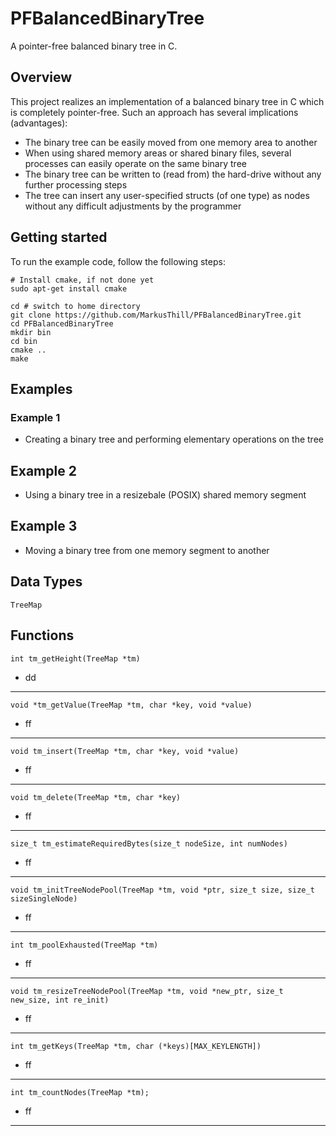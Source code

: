 # PFBalancedBinaryTree
A pointer-free balanced binary tree in C.

## Overview
This project realizes an implementation of a balanced binary tree in C which is completely pointer-free.
Such an approach has several implications (advantages):
- The binary tree can be easily moved from one memory area to another
- When using shared memory areas or shared binary files, several processes can easily operate on the same binary tree
- The binary tree can be written to (read from) the hard-drive without any further processing steps
- The tree can insert any user-specified structs (of one type) as nodes without any difficult adjustments by the programmer



## Getting started
To run the example code, follow the following steps:

```
# Install cmake, if not done yet
sudo apt-get install cmake
 
cd # switch to home directory
git clone https://github.com/MarkusThill/PFBalancedBinaryTree.git
cd PFBalancedBinaryTree
mkdir bin
cd bin
cmake ..
make
```

## Examples
### Example 1
- Creating a binary tree and performing elementary operations on the tree

## Example 2
- Using a binary tree in a resizebale (POSIX) shared memory segment

## Example 3
- Moving a binary tree from one memory segment to another

## Data Types
`TreeMap`

## Functions
`int tm_getHeight(TreeMap *tm)`
- dd
---

`void *tm_getValue(TreeMap *tm, char *key, void *value)`
- ff
---

`void tm_insert(TreeMap *tm, char *key, void *value)` 
- ff
---

`void tm_delete(TreeMap *tm, char *key)`
- ff
---

`size_t tm_estimateRequiredBytes(size_t nodeSize, int numNodes)`
- ff
---

`void tm_initTreeNodePool(TreeMap *tm, void *ptr, size_t size, size_t sizeSingleNode)`
- ff
---

`int tm_poolExhausted(TreeMap *tm)`
- ff
---

`void tm_resizeTreeNodePool(TreeMap *tm, void *new_ptr, size_t new_size, int re_init)`
- ff
---

`int tm_getKeys(TreeMap *tm, char (*keys)[MAX_KEYLENGTH])`
- ff
---

`int tm_countNodes(TreeMap *tm);`
- ff
---
